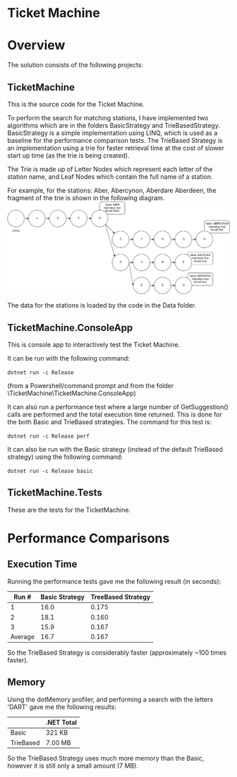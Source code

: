 # Ticket Machine

# Overview

The solution consists of the following projects:

## TicketMachine
This is the source code for the Ticket Machine.

To perform the search for matching stations, I have implemented two algorithms which are in the folders BasicStrategy and TrieBasedStrategy. BasicStrategy is a simple implementation using LINQ, which is used as a baseline for the performance comparison tests. The TrieBased Strategy is an implementation using a trie for faster retrieval time at the cost of slower start up time (as the trie is being created).

The Trie is made up of Letter Nodes which represent each letter of the station name, and Leaf Nodes which contain the full name of a station.

For example, for the stations: Aber, Abercynon, Aberdare Aberdeen, the fragment of the trie is shown in the following diagram.
![alt text](https://raw.githubusercontent.com/JonQuxBurton/TicketMachine/master/Tree.png)

The data for the stations is loaded by the code in the Data folder.

## TicketMachine.ConsoleApp
This is console app to interactively test the Ticket Machine. 

It can be run with the following command:

`dotnet run -c Release`

(from a Powershell/command prompt and from the folder \TicketMachine\TicketMachine.ConsoleApp\)

It can also run a performance test where a large number of GetSuggestion() calls are performed and the total execution time returned. This is done for the both Basic and TrieBased strategies. The command for this test is:

`dotnet run -c Release perf`

It can also be run with the Basic strategy (instead of the default TrieBased strategy) using the following command:

`dotnet run -c Release basic`

## TicketMachine.Tests
These are the tests for the TicketMachine.

# Performance Comparisons

## Execution Time

Running the performance tests gave me the following result (in seconds):

|Run #  |Basic Strategy |TreeBased Strategy |
|-------|---------------|-------------------|
|1		  |16.0			      |0.175              |
|2		  |18.1 			    |0.160              |
|3		  |15.9 			    |0.167              |
|Average|16.7			      |0.167              |

So the TrieBased Strategy is considerably faster (approximately ~100 times faster).

## Memory

Using the dotMemory profiler, and performing a search with the letters 'DART' gave me the following results:

|           |.NET Total |
|-----------|-----------|
|Basic      | 321 KB    |
|TrieBased	| 7.00 MB   |

So the TrieBased Strategy uses much more memory than the Basic, however it is still only a small amount (7 MB).



